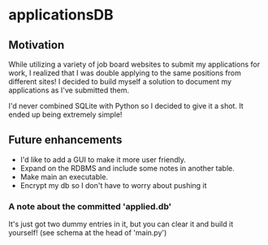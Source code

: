 # applicationsDB

## Motivation
While utilizing a variety of job board websites to submit my applications for work, I realized that I was double applying to the same positions from different sites!  I decided to build myself a solution to document my applications as I've submitted them.

I'd never combined SQLite with Python so I decided to give it a shot. It ended up being extremely simple!

## Future enhancements
* I'd like to add a GUI to make it more user friendly.
* Expand on the RDBMS and include some notes in another table. 
* Make main an executable.
* Encrypt my db so I don't have to worry about pushing it

### A note about the committed 'applied.db'
It's just got two dummy entries in it, but you can clear it and build it yourself! (see schema at the head of 'main.py')
